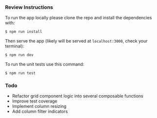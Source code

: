 ### Review Instructions

To run the app locally please clone the repo and install the dependencies with:

```bash
$ npm run install
```

Then serve the app (likely will be served at `localhost:3000`, check your terminal):

```bash
$ npm run dev
```

To run the unit tests use this command:

```bash
$ npm run test
```

### Todo

- Refactor grid component logic into several composable functions
- Improve test coverage
- Implement column resizing
- Add column filter indicators
